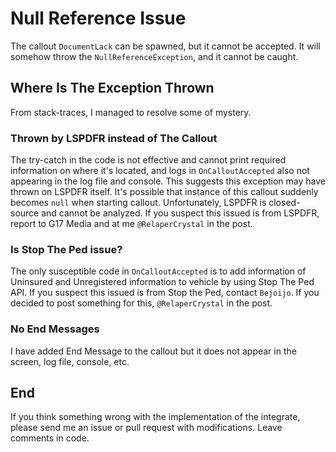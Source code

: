 # Null Reference Issue

The callout `DocumentLack` can be spawned, but it cannot be accepted. It will somehow throw the `NullReferenceException`, and it cannot be caught.

## Where Is The Exception Thrown

From stack-traces, I managed to resolve some of mystery.

### Thrown by LSPDFR instead of The Callout

The try-catch in the code is not effective and cannot print required information on where it's located, and logs in `OnCalloutAccepted` also not appearing in the log file and console. This suggests this exception may have thrown on LSPDFR itself. It's possible that instance of this callout suddenly becomes `null` when starting callout. Unfortunately, LSPDFR is closed-source and cannot be analyzed. If you suspect this issued is from LSPDFR, report to G17 Media and at me `@RelaperCrystal` in the post.

### Is Stop The Ped issue?

The only susceptible code in `OnCalloutAccepted` is to add information of Uninsured and Unregistered information to vehicle by using Stop The Ped API. If you suspect this issued is from Stop the Ped, contact `Bejoijo`. If you decided to post something for this, `@RelaperCrystal` in the post.

### No End Messages

I have added End Message to the callout but it does not appear in the screen, log file, console, etc.

## End

If you think something wrong with the implementation of the integrate, please send me an issue or pull request with modifications. Leave comments in code.